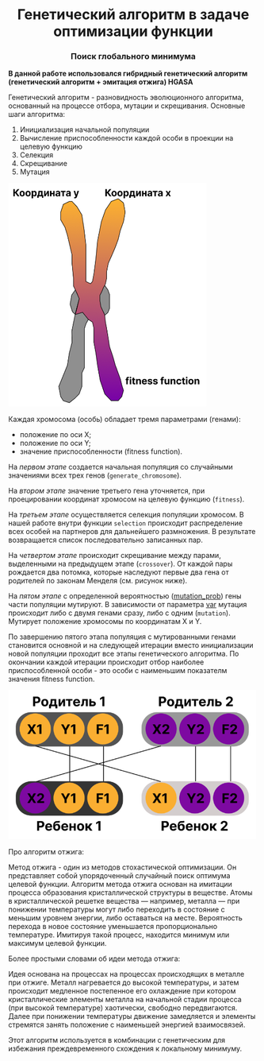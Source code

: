 <h1><center>Генетический алгоритм в задаче оптимизации функции</center></h1> 
<h3><center>Поиск глобального минимума</center></h3>

**В данной работе использовался гибридный генетический алгоритм (генетический алгоритм + эмитация отжига) HGASA**

Генетический алгоритм - разновидность эволюционного алгоритма, основанный на процессе отбора, мутации и скрещивания. Основные шаги алгоритма: 
1. Инициализация начальной популяции 
2. Вычисление приспособленности каждой особи в проекции на целевую функцию
3. Селекция
4. Скрещивание 
5. Мутация

<img src="Image\1.png" width="400" height="450">

Каждая хромосома (особь) обладает тремя параметрами (генами):  

- положение по оси Х;
- положение по оси Y;
- значение приспособленности (fitness function).
    
На *первом этапе* создается начальная популяция со случайными значениями всех трех генов (`generate_chromosome`). 

На *втором этапе* значение третьего гена уточняется, при проецировании координат хромосом на целевую функцию (`fitness`). 

На *третьем этапе* осуществляется селекция популяции хромосом. В нашей работе внутри функции `selection` происходит распределение всех особей на партнеров для дальнейшего размножения. В результате возвращается список последовательно записанных пар. 

На *четвертом этапе* происходит скрещивание между парами, выделенными на предыдущем этапе (`crossover`). От каждой пары рождается два потомка, которые наследуют первые два гена от родителей по законам Менделя (см. рисунок ниже). 

На *пятом этапе* с определенной вероятностью (<u>mutation_prob</u>) гены части популяции мутируют. В зависимости от параметра <u>var</u> мутация происходит либо с двумя генами сразу, либо с одним (`mutation`). Мутирует положение хромосомы по координатам Х и Y.

По завершению пятого этапа популяция с мутированными генами становится основной и на следующей итерации вместо инициализации новой популяции проходит все этапы генетического алгоритма. По окончании каждой итерации происходит отбор наиболее приспособленной особи - это особи с наименьшим показателм значения fitness function. 


<img src="Image\2.png" width="500" height="300">

Про алгоритм отжига: 

Метод отжига - один из методов стохастической оптимизации. Он представляет собой упорядоченный случайный поиск 
оптимума целевой функции. Алгоритм метода отжига основан на имитации процесса образования кристаллической структуры в веществе. 
Атомы в кристаллической решетке вещества — например, металла — при понижении температуры могут либо  переходить в состояние с меньшим уровнем энергии, либо оставаться на месте. Вероятность перехода в новое состояние уменьшается пропорционально температуре. Имитируя такой процесс, находится минимум или максимум целевой функции.

Более простыми словами об идеи метода отжига: 

Идея основана на процессах на процессах происходящих в металле при отжиге. Металл нагревается до высокой температуры, и затем происходит медленное постепенное его охлаждение при котором кристаллические элементы металла на начальной стадии процесса (при высокой температуре) хаотически, свободно передвигаются. Далее при понижении температуры движение замедляется и элементы стремятся занять положение с наименьшей энергией взаимосвязей.  

Этот алгоритм используется в комбинации с генетическим для избежания преждевременного схождения к локальному минимуму.   


